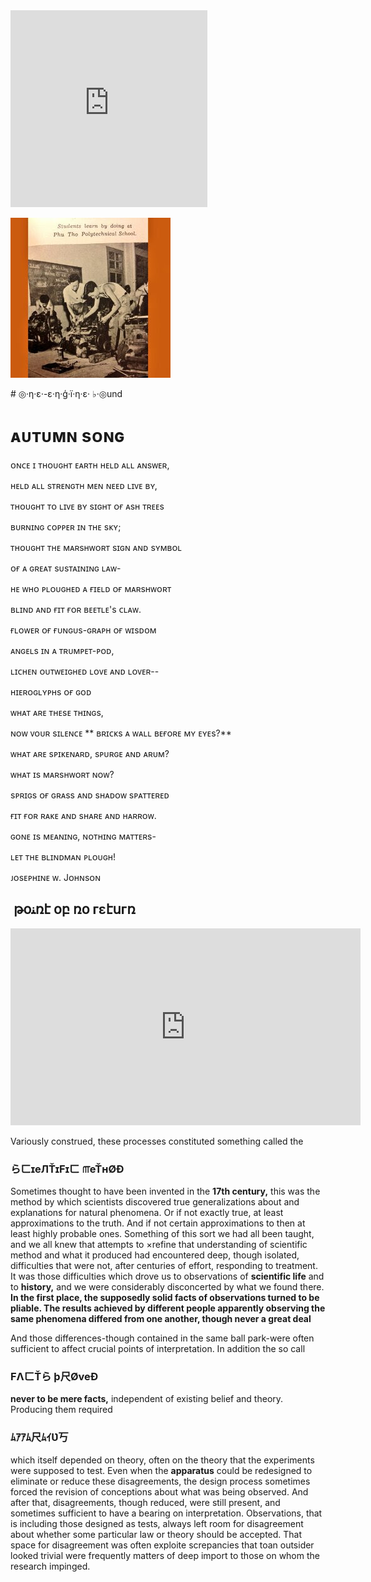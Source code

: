 <iframe width="315" height="315" src="https://www.youtube.com/embed/ABNc6G7P6TA?controls=0" frameborder="0" allowfullscreen></iframe>

![](/assets/1481227909330.jpg)

# ◎·η·ε·-ε·η·ģ·ї·η·ε· ♭·◎und 


# ᴀᴜᴛᴜᴍɴ sᴏɴɢ

ᴏɴᴄᴇ ɪ ᴛʜᴏᴜɢʜᴛ ᴇᴀʀᴛʜ ʜᴇʟᴅ ᴀʟʟ ᴀɴsᴡᴇʀ,

ʜᴇʟᴅ ᴀʟʟ sᴛʀᴇɴɢᴛʜ ᴍᴇɴ ɴᴇᴇᴅ ʟɪᴠᴇ ʙʏ,

ᴛʜᴏᴜɢʜᴛ ᴛᴏ ʟɪᴠᴇ ʙʏ sɪɢʜᴛ ᴏғ ᴀsʜ ᴛʀᴇᴇs

ʙᴜʀɴɪɴɢ ᴄᴏᴘᴘᴇʀ ɪɴ ᴛʜᴇ sᴋʏ;

ᴛʜᴏᴜɢʜᴛ ᴛʜᴇ ᴍᴀʀsʜᴡᴏʀᴛ sɪɢɴ ᴀɴᴅ sʏᴍʙᴏʟ

ᴏғ ᴀ ɢʀᴇᴀᴛ sᴜsᴛᴀɪɴɪɴɢ ʟᴀᴡ-

ʜᴇ ᴡʜᴏ ᴘʟᴏᴜɢʜᴇᴅ ᴀ ғɪᴇʟᴅ ᴏғ ᴍᴀʀsʜᴡᴏʀᴛ

ʙʟɪɴᴅ ᴀɴᴅ ғɪᴛ ғᴏʀ ʙᴇᴇᴛʟᴇ's ᴄʟᴀᴡ.

ғʟᴏᴡᴇʀ ᴏғ ғᴜɴɢᴜs-ɢʀᴀᴘʜ ᴏғ ᴡɪsᴅᴏᴍ

ᴀɴɢᴇʟs ɪɴ ᴀ ᴛʀᴜᴍᴘᴇᴛ-ᴘᴏᴅ,

ʟɪᴄʜᴇɴ ᴏᴜᴛᴡᴇɪɢʜᴇᴅ ʟᴏᴠᴇ ᴀɴᴅ ʟᴏᴠᴇʀ--

ʜɪᴇʀᴏɢʟʏᴘʜs ᴏғ ɢᴏᴅ

ᴡʜᴀᴛ ᴀʀᴇ ᴛʜᴇsᴇ ᴛʜɪɴɢs,

ɴᴏᴡ ᴠᴏᴜʀ sɪʟᴇɴᴄᴇ
**
ʙʀɪᴄᴋs ᴀ ᴡᴀʟʟ ʙᴇғᴏʀᴇ ᴍʏ ᴇʏᴇs?**

ᴡʜᴀᴛ ᴀʀᴇ sᴘɪᴋᴇɴᴀʀᴅ, sᴘᴜʀɢᴇ ᴀɴᴅ ᴀʀᴜᴍ?

ᴡʜᴀᴛ ɪs ᴍᴀʀsʜᴡᴏʀᴛ ɴᴏᴡ?

sᴘʀɪɢs ᴏғ ɢʀᴀss ᴀɴᴅ sʜᴀᴅᴏᴡ sᴘᴀᴛᴛᴇʀᴇᴅ

ғɪᴛ ғᴏʀ ʀᴀᴋᴇ ᴀɴᴅ sʜᴀʀᴇ ᴀɴᴅ ʜᴀʀʀᴏᴡ.

ɢᴏɴᴇ ɪs ᴍᴇᴀɴɪɴɢ, ɴᴏᴛʜɪɴɢ ᴍᴀᴛᴛᴇʀs-

ʟᴇᴛ ᴛʜᴇ ʙʟɪɴᴅᴍᴀɴ ᴘʟᴏᴜɢʜ!

ᴊᴏsᴇᴘʜɪɴᴇ ᴡ. Jᴏʜɴsᴏɴ


##  թօﻨռէ օբ ռօ гεէսгռ 
<iframe width="560" height="315" src="https://www.youtube.com/embed/4JO5YmwOoDg" frameborder="0" allow="autoplay; encrypted-media" allowfullscreen></iframe>

Variously construed, these processes constituted something called the

### らㄈɪeЛŤɪFɪㄈ ௱eŤнØÐ 
  Sometimes thought to have been invented in the **17th century,** this was the method by which scientists discovered true generalizations about and explanations for natural phenomena. Or if not exactly true, at least approximations to the truth. And if not certain approximations to then at least highly probable ones. 
  Something of this sort we had all been taught, and we all knew that attempts to ×refine that understanding of scientific method and what it produced had encountered deep, though isolated, difficulties that were not, after centuries of effort, responding to treatment. It was those difficulties which drove us to observations of **scientific life** and to **history,** and we were considerably disconcerted by what we found there.
 **In the first place, the supposedly solid facts of observations turned to be pliable. The results achieved by different people apparently observing the same phenomena differed from one another, though never a great deal**
   
  And those differences-though contained in the same ball park-were often sufficient to affect crucial points of interpretation. In addition the so call 
### FΛㄈŤら þ尺ØveÐ
  **never to be mere facts,** independent
    of existing belief and theory. Producing them required 
### ﾑｱｱﾑ尺ﾑｲƲ丂  
which itself depended on theory, 
often on the theory that the experiments
were supposed to test. Even when the
 **apparatus** could be redesigned to eliminate or reduce these disagreements, the design process sometimes forced the revision of conceptions about what was being observed.
  And after that, disagreements, though reduced, were still present, and sometimes sufficient to have a bearing on interpretation. Observations, that is including those designed as tests, always left room for disagreement about whether some particular law or theory should be accepted. That space for disagreement was often exploite screpancies that toan outsider looked trivial were frequently matters of deep import to those on whom the research impinged.
  
  <script src="https://apis.google.com/js/platform.js"></script>

<div class="g-ytsubscribe" data-channel="GoogleDevelopers" data-layout="full" data-count="default"></div>
  


